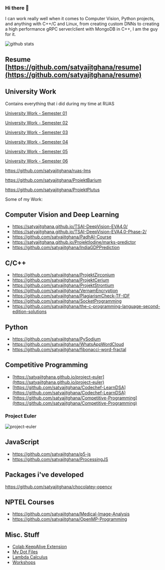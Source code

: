 ### Hi there 👋

I can work really well when it comes to Computer Vision, Python projects, and anything with C++/C and Linux, from creating custom DNNs to creating a high performance gRPC server/client with MongoDB in C++, I am the guy for it.

![github stats](https://github-readme-stats.vercel.app/api?username=satyajitghana&show_icons=true&title_color=fff&icon_color=79ff97&text_color=9f9f9f&bg_color=151515)

## Resume [https://github.com/satyajitghana/resume](https://github.com/satyajitghana/resume)

## University Work

Contains everything that i did during my time at RUAS

[University Work - Semester 01](https://github.com/satyajitghana/University-Work-SEM-01)

[University Work - Semester 02](https://github.com/satyajitghana/University-Work-SEM-02)

[University Work - Semester 03](https://github.com/satyajitghana/University-Work-SEM-03)

[University Work - Semester 04](https://github.com/satyajitghana/University-Work-SEM-04)

[University Work - Semester 05](https://github.com/satyajitghana/University-Work-SEM-05)

[University Work - Semester 06](https://github.com/satyajitghana/University-Work-SEM-06)

https://github.com/satyajitghana/ruas-lms

https://github.com/satyajitghana/ProjektBarium

https://github.com/satyajitghana/ProjektPlutus

Some of my Work:

## Computer Vision and Deep Learning

- https://satyajitghana.github.io/TSAI-DeepVision-EVA4.0/
- https://satyajitghana.github.io/TSAI-DeepVision-EVA4.0-Phase-2/
- https://github.com/satyajitghana/PadhAI-Course
- https://satyajitghana.github.io/ProjektIodine/marks-predictor
- https://github.com/satyajitghana/IndiaGDPPrediction

## C/C++

- https://github.com/satyajitghana/ProjektZirconium
- https://github.com/satyajitghana/ProjektCerium
- https://github.com/satyajitghana/ProjektStrontium
- https://github.com/satyajitghana/VernamEncryption
- https://github.com/satyajitghana/PlagiarismCheck-TF-IDF
- https://github.com/satyajitghana/SocketProgramming
- https://github.com/satyajitghana/the-c-programming-language-second-edition-solutions

## Python

- https://github.com/satyajitghana/PySodium
- https://github.com/satyajitghana/WhatsAppWordCloud
- https://github.com/satyajitghana/fibonacci-word-fractal

## Competitive Programming

- [https://satyajitghana.github.io/project-euler](https://satyajitghana.github.io/project-euler)
- [https://github.com/satyajitghana/Codechef-LearnDSA](https://github.com/satyajitghana/Codechef-LearnDSA)
- [https://github.com/satyajitghana/Competitive-Programming](https://github.com/satyajitghana/Competitive-Programming)

### Project Euler

![project-euler](https://projecteuler.net/profile/satyajitghana.png)

## JavaScript

- https://github.com/satyajitghana/p5-js
- https://github.com/satyajitghana/ProcessingJS

## Packages i've developed

https://github.com/satyajitghana/chocolatey-opencv

## NPTEL Courses

- https://github.com/satyajitghana/Medical-Image-Analysis
- https://github.com/satyajitghana/OpenMP-Programming

## Misc. Stuff

- [Colab KeepAlive Extension](https://github.com/satyajitghana/colab-keepalive)
- [My Dot Files](https://github.com/satyajitghana/my-dotfiles)
- [Lambda Calculus](https://github.com/satyajitghana/LambdaCalculus)
- [Workshops](https://github.com/satyajitghana/Workshops)

<!--
**satyajitghana/satyajitghana** is a ✨ _special_ ✨ repository because its `README.md` (this file) appears on your GitHub profile.

Here are some ideas to get you started:

- 🔭 I’m currently working on ...
- 🌱 I’m currently learning ...
- 👯 I’m looking to collaborate on ...
- 🤔 I’m looking for help with ...
- 💬 Ask me about ...
- 📫 How to reach me: ...
- 😄 Pronouns: ...
- ⚡ Fun fact: ...
-->
